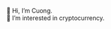👋 Hi, I’m Cuong.
<br>
👀 I’m interested in cryptocurrency.

<!---
cuongtobi/cuongtobi is a ✨ special ✨ repository because its `README.md` (this file) appears on your GitHub profile.
You can click the Preview link to take a look at your changes.
--->

